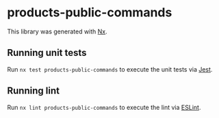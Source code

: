 # products-public-commands

This library was generated with [Nx](https://nx.dev).

## Running unit tests

Run `nx test products-public-commands` to execute the unit tests via [Jest](https://jestjs.io).

## Running lint

Run `nx lint products-public-commands` to execute the lint via [ESLint](https://eslint.org/).
